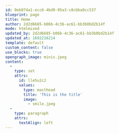 ```yaml
---
id: 0eb074a1-ecc6-4bd9-95a3-c8cbba8cc537
blueprint: page
title: Home
author: 2d2d6685-b06b-4c36-ac61-bb3b0bd2b14f
mode: htmlmixed
updated_by: 2d2d6685-b06b-4c36-ac61-bb3b0bd2b14f
updated_at: 1692216214
template: default
custom_content: false
use_blocks: true
opengraph_image: minis.jpeg
content:
  -
    type: set
    attrs:
      id: lle5u2c2
      values:
        type: masthead
        title: 'This is the title'
        image:
          - smile.jpeg
  -
    type: paragraph
    attrs:
      textAlign: left
---
```

